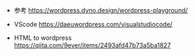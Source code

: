 - 参考
https://wordpress.dyno.design/wordpress-playground/

- VScode
https://daeuwordpress.com/visualstudiocode/

- HTML to wordpress
https://qiita.com/9ever/items/2493afd47b73a5ba1827
